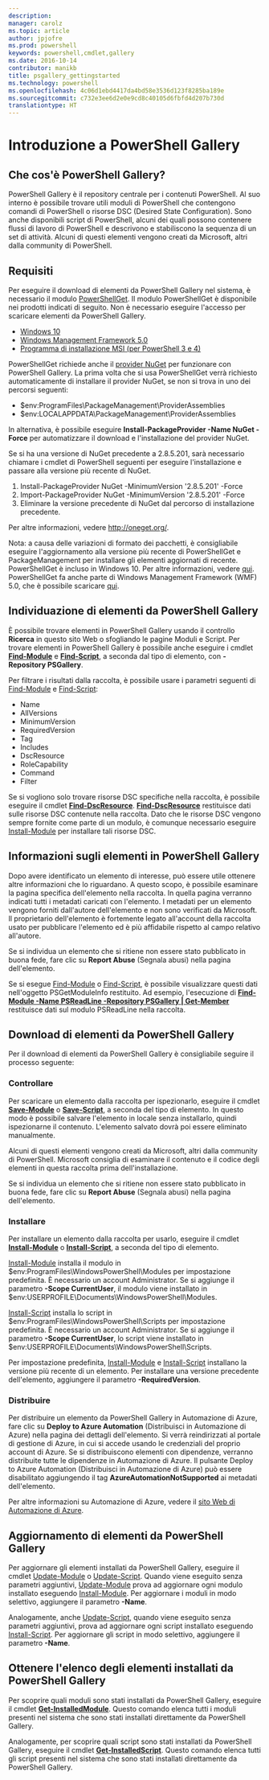 ```yaml
---
description: 
manager: carolz
ms.topic: article
author: jpjofre
ms.prod: powershell
keywords: powershell,cmdlet,gallery
ms.date: 2016-10-14
contributor: manikb
title: psgallery_gettingstarted
ms.technology: powershell
ms.openlocfilehash: 4c06d1ebd4417da4bd58e3536d123f8285ba189e
ms.sourcegitcommit: c732e3ee6d2e0e9cd8c40105d6fbfd4d207b730d
translationtype: HT
---
```

# <a name="get-started-with-the-powershell-gallery"></a>Introduzione a PowerShell Gallery

## <a name="what-is-the-powershell-gallery"></a>Che cos'è PowerShell Gallery?

PowerShell Gallery è il repository centrale per i contenuti PowerShell.
Al suo interno è possibile trovare utili moduli di PowerShell che contengono comandi di PowerShell o risorse DSC (Desired State Configuration). Sono anche disponibili script di PowerShell, alcuni dei quali possono contenere flussi di lavoro di PowerShell e descrivono e stabiliscono la sequenza di un set di attività.
Alcuni di questi elementi vengono creati da Microsoft, altri dalla community di PowerShell.

## <a name="requirements"></a>Requisiti

Per eseguire il download di elementi da PowerShell Gallery nel sistema, è necessario il modulo [PowerShellGet](http://go.microsoft.com/fwlink/?LinkID=760387&clcid=0x409). Il modulo PowerShellGet è disponibile nei prodotti indicati di seguito. Non è necessario eseguire l'accesso per scaricare elementi da PowerShell Gallery.

-   [Windows 10](http://go.microsoft.com/fwlink/?LinkID=624830&clcid=0x409)
-   [Windows Management Framework 5.0](http://go.microsoft.com/fwlink/?LinkId=398175)
-   [Programma di installazione MSI (per PowerShell 3 e 4)](http://go.microsoft.com/fwlink/?LinkID=746217&clcid=0x409)

PowerShellGet richiede anche il [provider NuGet](http://go.microsoft.com/fwlink/?LinkId=722208) per funzionare con PowerShell Gallery. La prima volta che si usa PowerShellGet verrà richiesto automaticamente di installare il provider NuGet, se non si trova in uno dei percorsi seguenti:

-   $env:ProgramFiles\\PackageManagement\\ProviderAssemblies
-   $env:LOCALAPPDATA\\PackageManagement\\ProviderAssemblies

In alternativa, è possibile eseguire **Install-PackageProvider -Name NuGet -Force** per automatizzare il download e l'installazione del provider NuGet.

  
Se si ha una versione di NuGet precedente a 2.8.5.201, sarà necessario chiamare i cmdlet di PowerShell seguenti per eseguire l'installazione e passare alla versione più recente di NuGet.

1.  Install-PackageProvider NuGet -MinimumVersion '2.8.5.201' -Force
2.  Import-PackageProvider NuGet -MinimumVersion '2.8.5.201' -Force
3.  Eliminare la versione precedente di NuGet dal percorso di installazione precedente.

Per altre informazioni, vedere <http://oneget.org/>.

  
Nota: a causa delle variazioni di formato dei pacchetti, è consigliabile eseguire l'aggiornamento alla versione più recente di PowerShellGet e PackageManagement per installare gli elementi aggiornati di recente. PowerShellGet è incluso in Windows 10. Per altre informazioni, vedere [qui](http://go.microsoft.com/fwlink/?LinkID=624830&clcid=0x409).
PowerShellGet fa anche parte di Windows Management Framework (WMF) 5.0, che è possibile scaricare [qui](http://go.microsoft.com/fwlink/?LinkId=398175).

## <a name="discovering-items-from-the-powershell-gallery"></a>Individuazione di elementi da PowerShell Gallery

È possibile trovare elementi in PowerShell Gallery usando il controllo **Ricerca** in questo sito Web o sfogliando le pagine Moduli e Script. Per trovare elementi in PowerShell Gallery è possibile anche eseguire i cmdlet [**Find-Module**](http://go.microsoft.com/fwlink/?LinkID=760387&clcid=0x409) e [**Find-Script**](http://go.microsoft.com/fwlink/?LinkID=760387&clcid=0x409), a seconda dal tipo di elemento, con **-Repository PSGallery**.

Per filtrare i risultati dalla raccolta, è possibile usare i parametri seguenti di [Find-Module](http://go.microsoft.com/fwlink/?LinkID=760387&clcid=0x409) e [Find-Script](http://go.microsoft.com/fwlink/?LinkID=760387&clcid=0x409):

- Name
- AllVersions
- MinimumVersion
- RequiredVersion
- Tag
- Includes
- DscResource
- RoleCapability
- Command
- Filter

Se si vogliono solo trovare risorse DSC specifiche nella raccolta, è possibile eseguire il cmdlet [**Find-DscResource**](http://go.microsoft.com/fwlink/?LinkID=760387&clcid=0x409).
[**Find-DscResource**](http://go.microsoft.com/fwlink/?LinkID=760387&clcid=0x409) restituisce dati sulle risorse DSC contenute nella raccolta. Dato che le risorse DSC vengono sempre fornite come parte di un modulo, è comunque necessario eseguire [Install-Module](http://go.microsoft.com/fwlink/?LinkID=760387&clcid=0x409) per installare tali risorse DSC.

## <a name="learning-about-items-in-the-powershell-gallery"></a>Informazioni sugli elementi in PowerShell Gallery

Dopo avere identificato un elemento di interesse, può essere utile ottenere altre informazioni che lo riguardano. A questo scopo, è possibile esaminare la pagina specifica dell'elemento nella raccolta. In quella pagina verranno indicati tutti i metadati caricati con l'elemento. I metadati per un elemento vengono forniti dall'autore dell'elemento e non sono verificati da Microsoft. Il proprietario dell'elemento è fortemente legato all'account della raccolta usato per pubblicare l'elemento ed è più affidabile rispetto al campo relativo all'autore.

Se si individua un elemento che si ritiene non essere stato pubblicato in buona fede, fare clic su **Report Abuse** (Segnala abusi) nella pagina dell'elemento.

Se si esegue [Find-Module](http://go.microsoft.com/fwlink/?LinkID=760387&clcid=0x409) o [Find-Script](http://go.microsoft.com/fwlink/?LinkID=760387&clcid=0x409), è possibile visualizzare questi dati nell'oggetto PSGetModuleInfo restituito. Ad esempio, l'esecuzione di [**Find-Module -Name PSReadLine -Repository PSGallery | Get-Member**](http://go.microsoft.com/fwlink/?LinkID=760387&clcid=0x409) restituisce dati sul modulo PSReadLine nella raccolta.

## <a name="downloading-items-from-the-powershell-gallery"></a>Download di elementi da PowerShell Gallery

Per il download di elementi da PowerShell Gallery è consigliabile seguire il processo seguente:

### <a name="inspect"></a>Controllare

Per scaricare un elemento dalla raccolta per ispezionarlo, eseguire il cmdlet [**Save-Module**](http://go.microsoft.com/fwlink/?LinkID=760387&clcid=0x409) o [**Save-Script**](http://go.microsoft.com/fwlink/?LinkID=760387&clcid=0x409), a seconda del tipo di elemento. In questo modo è possibile salvare l'elemento in locale senza installarlo, quindi ispezionarne il contenuto. L'elemento salvato dovrà poi essere eliminato manualmente.

Alcuni di questi elementi vengono creati da Microsoft, altri dalla community di PowerShell. Microsoft consiglia di esaminare il contenuto e il codice degli elementi in questa raccolta prima dell'installazione.

Se si individua un elemento che si ritiene non essere stato pubblicato in buona fede, fare clic su **Report Abuse** (Segnala abusi) nella pagina dell'elemento.

### <a name="install"></a>Installare

Per installare un elemento dalla raccolta per usarlo, eseguire il cmdlet [**Install-Module**](http://go.microsoft.com/fwlink/?LinkID=760387&clcid=0x409) o [**Install-Script**](http://go.microsoft.com/fwlink/?LinkID=760387&clcid=0x409), a seconda del tipo di elemento.

[Install-Module](http://go.microsoft.com/fwlink/?LinkID=760387&clcid=0x409) installa il modulo in $env:ProgramFiles\\WindowsPowerShell\\Modules per impostazione predefinita. È necessario un account Administrator. Se si aggiunge il parametro **-Scope CurrentUser**, il modulo viene installato in $env:USERPROFILE\\Documents\\WindowsPowerShell\\Modules.

[Install-Script](http://go.microsoft.com/fwlink/?LinkID=760387&clcid=0x409) installa lo script in $env:ProgramFiles\\WindowsPowerShell\\Scripts per impostazione predefinita. È necessario un account Administrator. Se si aggiunge il parametro **-Scope CurrentUser**, lo script viene installato in $env:USERPROFILE\\Documents\\WindowsPowerShell\\Scripts.

Per impostazione predefinita, [Install-Module](http://go.microsoft.com/fwlink/?LinkID=760387&clcid=0x409) e [Install-Script](http://go.microsoft.com/fwlink/?LinkID=760387&clcid=0x409) installano la versione più recente di un elemento. Per installare una versione precedente dell'elemento, aggiungere il parametro **-RequiredVersion**.

### <a name="deploy"></a>Distribuire

Per distribuire un elemento da PowerShell Gallery in Automazione di Azure, fare clic su **Deploy to Azure Automation** (Distribuisci in Automazione di Azure) nella pagina dei dettagli dell'elemento. Si verrà reindirizzati al portale di gestione di Azure, in cui si accede usando le credenziali del proprio account di Azure. Se si distribuiscono elementi con dipendenze, verranno distribuite tutte le dipendenze in Automazione di Azure. Il pulsante Deploy to Azure Automation (Distribuisci in Automazione di Azure) può essere disabilitato aggiungendo il tag **AzureAutomationNotSupported** ai metadati dell'elemento.

Per altre informazioni su Automazione di Azure, vedere il [sito Web di Automazione di Azure](http://azure.microsoft.com/en-us/services/automation/).

## <a name="updating-items-from-the-powershell-gallery"></a>Aggiornamento di elementi da PowerShell Gallery

Per aggiornare gli elementi installati da PowerShell Gallery, eseguire il cmdlet [Update-Module](http://go.microsoft.com/fwlink/?LinkID=760387&clcid=0x409) o [Update-Script](http://go.microsoft.com/fwlink/?LinkID=760387&clcid=0x409). Quando viene eseguito senza parametri aggiuntivi, [Update-Module](http://go.microsoft.com/fwlink/?LinkID=760387&clcid=0x409) prova ad aggiornare ogni modulo installato eseguendo [Install-Module](http://go.microsoft.com/fwlink/?LinkID=760387&clcid=0x409).
Per aggiornare i moduli in modo selettivo, aggiungere il parametro **-Name**.

Analogamente, anche [Update-Script](http://go.microsoft.com/fwlink/?LinkID=760387&clcid=0x409), quando viene eseguito senza parametri aggiuntivi, prova ad aggiornare ogni script installato eseguendo [Install-Script](http://go.microsoft.com/fwlink/?LinkID=760387&clcid=0x409).
Per aggiornare gli script in modo selettivo, aggiungere il parametro **-Name**.

## <a name="list-items-that-you-have-installed-from-the-powershell-gallery"></a>Ottenere l'elenco degli elementi installati da PowerShell Gallery

Per scoprire quali moduli sono stati installati da PowerShell Gallery, eseguire il cmdlet [**Get-InstalledModule**](http://go.microsoft.com/fwlink/?LinkID=760387&clcid=0x409). Questo comando elenca tutti i moduli presenti nel sistema che sono stati installati direttamente da PowerShell Gallery.

Analogamente, per scoprire quali script sono stati installati da PowerShell Gallery, eseguire il cmdlet [**Get-InstalledScript**](http://go.microsoft.com/fwlink/?LinkID=760387&clcid=0x409). Questo comando elenca tutti gli script presenti nel sistema che sono stati installati direttamente da PowerShell Gallery.

